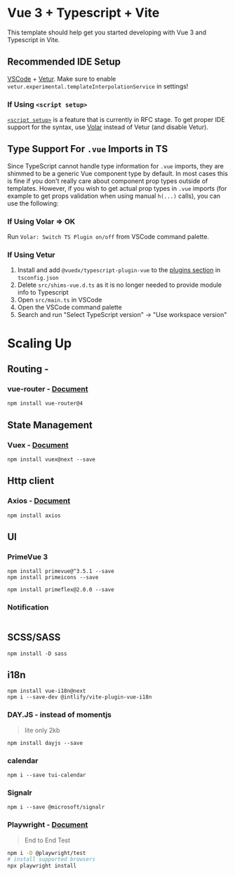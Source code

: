 # Vue 3 + Typescript + Vite

This template should help get you started developing with Vue 3 and Typescript in Vite.

## Recommended IDE Setup

[VSCode](https://code.visualstudio.com/) + [Vetur](https://marketplace.visualstudio.com/items?itemName=octref.vetur). Make sure to enable `vetur.experimental.templateInterpolationService` in settings!

### If Using `<script setup>`

[`<script setup>`](https://github.com/vuejs/rfcs/pull/227) is a feature that is currently in RFC stage. To get proper IDE support for the syntax, use [Volar](https://marketplace.visualstudio.com/items?itemName=johnsoncodehk.volar) instead of Vetur (and disable Vetur).

## Type Support For `.vue` Imports in TS

Since TypeScript cannot handle type information for `.vue` imports, they are shimmed to be a generic Vue component type by default. In most cases this is fine if you don't really care about component prop types outside of templates. However, if you wish to get actual prop types in `.vue` imports (for example to get props validation when using manual `h(...)` calls), you can use the following:

### If Using Volar => OK

Run `Volar: Switch TS Plugin on/off` from VSCode command palette.

### If Using Vetur

1. Install and add `@vuedx/typescript-plugin-vue` to the [plugins section](https://www.typescriptlang.org/tsconfig#plugins) in `tsconfig.json`
2. Delete `src/shims-vue.d.ts` as it is no longer needed to provide module info to Typescript
3. Open `src/main.ts` in VSCode
4. Open the VSCode command palette
5. Search and run "Select TypeScript version" -> "Use workspace version"


# Scaling Up

## Routing - 

### vue-router - [Document](https://next.router.vuejs.org/guide/)

```
npm install vue-router@4
```

## State Management

### Vuex - [Document](https://next.vuex.vuejs.org/)

```
npm install vuex@next --save
```

## Http client

### Axios - [Document](https://axios-http.com/docs/intro)

```
npm install axios
```

## UI

### PrimeVue 3

```
npm install primevue@^3.5.1 --save
npm install primeicons --save

npm install primeflex@2.0.0 --save
```

### Notification

```

```

## SCSS/SASS

``` 
npm install -D sass
```

## i18n

```
npm install vue-i18n@next
npm i --save-dev @intlify/vite-plugin-vue-i18n
```

### DAY.JS - instead of momentjs
> lite only 2kb

```
npm install dayjs --save
```

### calendar

```
npm i --save tui-calendar
```

### Signalr

```
npm i --save @microsoft/signalr
```

### Playwright - [Document](https://playwright.dev/docs/intro)
> End to End Test

``` bash
npm i -D @playwright/test
# install supported browsers
npx playwright install
```